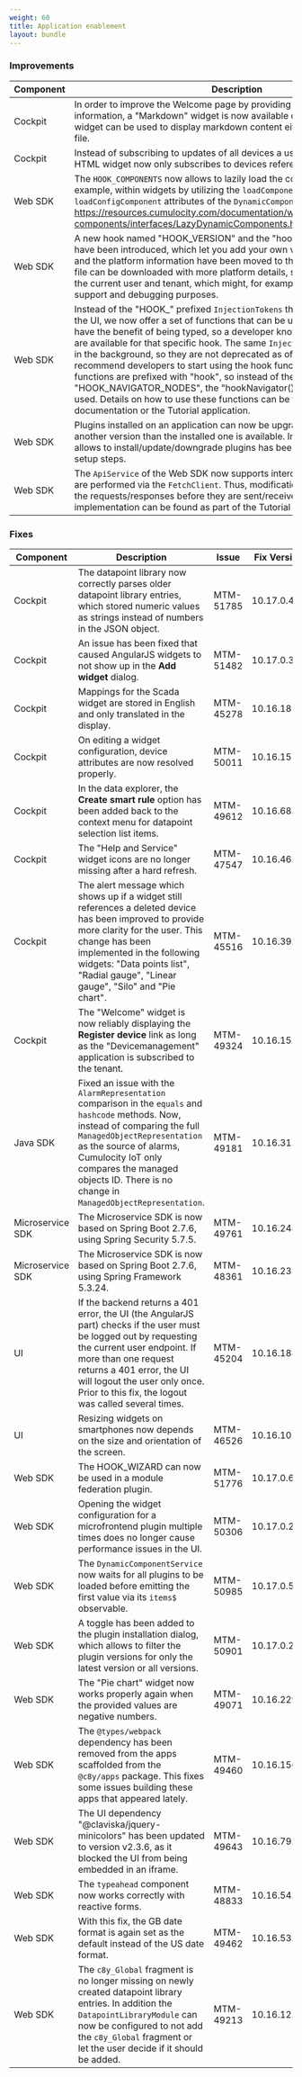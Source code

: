 ```yaml
---
weight: 60
title: Application enablement
layout: bundle
---
```


<!--10.16.1.0 - 10.16.260.0; 10.17.0.80-->

### Improvements

<div><table ><colgroup>
<col style="width: 15%;"><col style="width: 55%;"><col style="width: 15%;"><col style="width: 15%;"></colgroup><thead><tr>
<th>
Component</th>
<th>
Description</th>
<th>
Issue</th>
<th>
Fix Version</th>
</tr>
</thead><tbody>

<tr>
<td>Cockpit</td>
<td>In order to improve the Welcome page by providing more meaningful information, a "Markdown" widget is now available on dashboards. The widget can be used to display markdown content either from a URL or from a file.</td>
<td>MTM-49220</td>
<td>10.16.254.0</td>
</tr>

<tr>
<td>Cockpit</td>
<td>Instead of subscribing to updates of all devices a user has access to, the HTML widget now only subscribes to devices referenced in the widget.</td>
<td>MTM-45890</td>
<td>10.16.159.0</td>
</tr>

<tr>
<td>Web SDK</td>
<td>The <code>HOOK_COMPONENTS</code> now allows to lazily load the components used, for example, within widgets by utilizing the <code>loadComponent</code> and <code>loadConfigComponent</code> attributes of the <code>DynamicComponentDefinition</code> type (see <a href="https://resources.cumulocity.com/documentation/websdk/1016.0.110/ngx-components/interfaces/LazyDynamicComponents.html" class="no-ajaxy">https://resources.cumulocity.com/documentation/websdk/1016.0.110/ngx-components/interfaces/LazyDynamicComponents.html</a>).</td>
<td>MTM-51161</td>
<td>10.17.0.10</td>
</tr>

<tr>
<td>Web SDK</td>
<td>A new hook named "HOOK_VERSION" and the "hookVersion()" function have been introduced, which let you add your own versions. The user menu and the platform information have been moved to the right drawer.
A JSON file can be downloaded with more platform details, such as information on the current user and tenant, which might, for example, be relevant for support and debugging purposes.</td>
<td>MTM-45483</td>
<td>10.16.260.0</td>
</tr>

<tr>
<td>Web SDK</td>
<td>Instead of the "HOOK_" prefixed <code>InjectionTokens</code> that were used to extend the UI, we now offer a set of functions that can be used. These functions have the benefit of being typed, so a developer knows exactly what options are available for that specific hook. The same <code>InjectionTokens</code> are still used in the background, so they are not deprecated as of now. However, we recommend developers to start using the hook functions instead. The new functions are prefixed with "hook", so instead of the "HOOK_NAVIGATOR_NODES", the "hookNavigator()" function can now be used. Details on how to use these functions can be found in the documentation or the Tutorial application.</td>
<td>MTM-49540</td>
<td>10.16.131.0</td>
</tr>

<tr>
<td>Web SDK</td>
<td>Plugins installed on an application can now be upgraded/downgraded if another version than the installed one is available. In addition a view that allows to install/update/downgrade plugins has been added to the blueprint setup steps.</td>

<td>MTM-48932</td>
<td>10.16.248.0</td>
</tr>

<tr>
<td>Web SDK</td>
<td>The <code>ApiService</code> of the Web SDK now supports intercepting all requests that are performed via the <code>FetchClient</code>. Thus, modifications can now be done on the requests/responses before they are sent/received. An example implementation can be found as part of the Tutorial application.</td>
<td>MTM-49338</td>
<td>10.16.129.0</td>
</tr>

</tbody></table></div>


### Fixes

<div><table ><colgroup>
<col style="width: 15%;"><col style="width: 55%;"><col style="width: 15%;"><col style="width: 15%;"></colgroup>
<thead><tr>
<th>
Component</th>
<th>
Description</th>
<th>
Issue</th>
<th>
Fix Version</th>
</tr>
</thead><tbody>

<tr>
<td>Cockpit</td>
<td>The datapoint library now correctly parses older datapoint library entries, which stored numeric values as strings instead of numbers in the JSON object.</td>
<td>MTM-51785</td>
<td>10.17.0.48</td>
</tr>

<tr>
<td>Cockpit</td>
<td>An issue has been fixed that caused AngularJS widgets to not show up in the <b>Add widget</b> dialog.</td>
<td>MTM-51482</td>
<td>10.17.0.30</td>
</tr>

<tr>
<td>Cockpit</td>
<td>Mappings for the Scada widget are stored in English and only translated in the display.</td>
<td>MTM-45278</td>
<td>10.16.185.0</td>
</tr>

<tr>
<td>Cockpit</td>
<td>On editing a widget configuration, device attributes are now resolved properly.</td>
<td>MTM-50011</td>
<td>10.16.157.0</td>
</tr>

<tr>
<td>Cockpit</td>
<td>In the data explorer, the <b>Create smart rule</b> option has been added back to the context menu for datapoint selection list items.</td>
<td>MTM-49612</td>
<td>10.16.68.0</td>
</tr>

<tr>
<td>Cockpit</td>
<td>The "Help and Service" widget icons are no longer missing after a hard refresh.</td>
<td>MTM-47547</td>
<td>10.16.46.0</td>
</tr>

<tr>
<td>Cockpit</td>
<td>The alert message which shows up if a widget still references a deleted device has been improved to provide more clarity for the user. This change has been implemented in the following widgets: "Data points list", "Radial gauge", "Linear gauge", "Silo" and "Pie chart".</td>
<td>MTM-45516</td>
<td>10.16.39.0</td>
</tr>

<tr>
<td>Cockpit</td>
<td>The "Welcome" widget is now reliably displaying the <b>Register device</b> link as long as the "Devicemanagement" application is subscribed to the tenant.</td>
<td>MTM-49324</td>
<td>10.16.15.0</td>
</tr>

<tr>
<td>Java SDK</td>
<td>Fixed an issue with the <code>AlarmRepresentation</code> comparison in the <code>equals</code> and <code>hashcode</code> methods. Now, instead of comparing the full <code>ManagedObjectRepresentation</code> as the source of alarms, Cumulocity IoT only compares the managed objects ID. There is no change in <code>ManagedObjectRepresentation</code>.</td>
<td>MTM-49181</td>
<td>10.16.31.0</td>
</tr>

<tr>
<td>Microservice SDK</td>
<td>The Microservice SDK is now based on Spring Boot 2.7.6, using Spring Security 5.7.5.</td>
<td>MTM-49761</td>
<td>10.16.248.0</td>
</tr>

<tr>
<td>Microservice SDK</td>
<td>The Microservice SDK is now based on Spring Boot 2.7.6, using Spring Framework 5.3.24.</td>
<td>MTM-48361</td>
<td>10.16.232.0</td>
</tr>

<tr>
<td>UI</td>
<td>If the backend returns a 401 error, the UI (the AngularJS part) checks if the user must be logged out by requesting the current user endpoint. If more than one request returns a 401 error, the UI will logout the user only once. Prior to this fix, the logout was called several times.</td>
<td>MTM-45204</td>
<td>10.16.188.0</td>
</tr>

<tr>
<td>UI</td>
<td>Resizing widgets on smartphones now depends on the size and orientation of the screen.</td>
<td>MTM-46526</td>
<td>10.16.102.0</td>
</tr>

<tr>
<td>Web SDK</td>
<td>The HOOK_WIZARD can now be used in a module federation plugin.</td>
<td>MTM-51776</td>
<td>10.17.0.63</td>
</tr>

<tr>
<td>Web SDK</td>
<td>Opening the widget configuration for a microfrontend plugin multiple times does no longer cause performance issues in the UI.</td>
<td>MTM-50306</td>
<td>10.17.0.24</td>
</tr>

<tr>
<td>Web SDK</td>
<td>The <code>DynamicComponentService</code> now waits for all plugins to be loaded before emitting the first value via its <code>items$</code> observable.</td>
<td>MTM-50985</td>
<td>10.17.0.5</td>
</tr>

<tr>
<td>Web SDK</td>
<td>A toggle has been added to the plugin installation dialog, which allows to filter the plugin versions for only the latest version or all versions.</td>

<td>MTM-50901</td>
<td>10.17.0.2</td>
</tr>

<tr>
<td>Web SDK</td>
<td>The "Pie chart" widget now works properly again when the provided values are negative numbers.</td>
<td>MTM-49071</td>
<td>10.16.229.0</td>
</tr>

<tr>
<td>Web SDK</td>
<td>The <code>@types/webpack</code> dependency has been removed from the apps scaffolded from the <code>@c8y/apps</code> package. This fixes some issues building these apps that appeared lately.</td>
<td>MTM-49460</td>
<td>10.16.156.0</td>
</tr>

<tr>
<td>Web SDK</td>
<td>The UI dependency "@claviska/jquery-minicolors" has been updated to version v2.3.6, as it blocked the UI from being embedded in an iframe.</td>
<td>MTM-49643</td>
<td>10.16.79.0</td>
</tr>

<tr>
<td>Web SDK</td>
<td>The <code>typeahead</code> component now works correctly with reactive forms.</td>
<td>MTM-48833</td>
<td>10.16.54.0</td>
</tr>

<tr>
<td>Web SDK</td>
<td>With this fix, the GB date format is again set as the default instead of the US date format. </td>
<td>MTM-49462</td>
<td>10.16.53.0</td>
</tr>

<tr>
<td>Web SDK</td>
<td>The <code>c8y_Global</code> fragment is no longer missing on newly created datapoint library entries.
In addition the <code>DatapointLibraryModule</code> can now be configured to not add the <code>c8y_Global</code> fragment or let the user decide if it should be added.</td>
<td>MTM-49213</td>
<td>10.16.12.0</td>
</tr>

</tbody></table></div>
